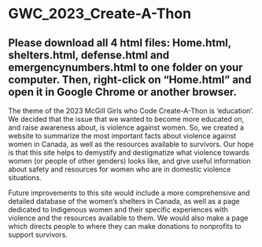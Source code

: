 # GWC_2023_Create-A-Thon
## Please download all 4 html files: Home.html, shelters.html, defense.html and emergencynumbers.html to one folder on your computer. Then, right-click on “Home.html” and open it in Google Chrome or another browser. 


  The theme of the 2023 McGill Girls who Code Create-A-Thon is ‘education’. We decided that the issue that we wanted to become more educated on, and raise awareness about, is violence against women. So, we created a website to summarize the most important facts about violence against women in Canada, as well as the resources available to survivors. Our hope is that this site helps to demystify and destigmatize what violence towards women (or people of other genders) looks like, and give useful information about safety and resources for women who are in domestic violence situations.

  Future improvements to this site would include a more comprehensive and detailed database of the women’s shelters in Canada, as well as a page dedicated to Indigenous women and their specific experiences with violence and the resources available to them. We would also make a page which directs people to where they can make donations to nonprofits to support survivors.  
